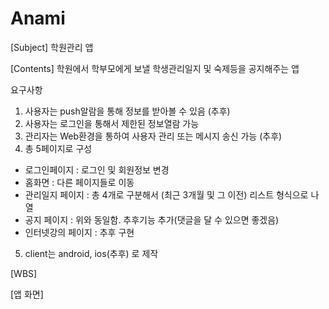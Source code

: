 # Anami
 
[Subject] 학원관리 앱

[Contents] 학원에서 학부모에게 보낼 학생관리일지 및 숙제등을 공지해주는 앱

요구사항

1. 사용자는 push알람을 통해 정보를 받아볼 수 있음 (추후)
2. 사용자는 로그인을 통해서 제한된 정보열람 가능
3. 관리자는 Web환경을 통하여 사용자 관리 또는 메시지 송신 가능 (추후)
4. 총 5페이지로 구성
 - 로그인페이지      : 로그인 및 회원정보 변경
 - 홈화면            : 다른 페이지들로 이동
 - 관리일지 페이지   : 총 4개로 구분해서 (최근 3개월 및 그 이전) 리스트 형식으로 나열
 - 공지 페이지       : 위와 동일함. 추후기능 추가(댓글을 달 수 있으면 좋겠음)
 - 인터넷강의 페이지 : 추후 구현
5. client는 android, ios(추후) 로 제작



[WBS]




[앱 화면]
